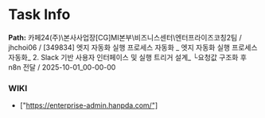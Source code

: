 # Task Info

**Path:** 카페24(주)\본사사업장\[CG]MI본부\비즈니스센터\엔터프라이즈코칭2팀 / jhchoi06 / [349834] 엣지 자동화 실행 프로세스 자동화 _ 엣지 자동화 실행 프로세스 자동화_ 2. Slack 기반 사용자 인터페이스 및 실행 트리거 설계_ └요청값 구조화 후 n8n 전달 / 2025-10-01_00-00-00

### WIKI
- ["https://enterprise-admin.hanpda.com/"]

